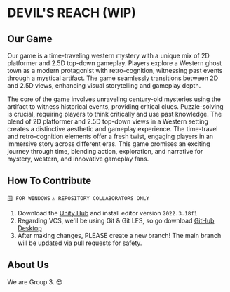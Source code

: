# DEVIL'S REACH (WIP)

## Our Game

Our game is a time-traveling western mystery with a unique mix of 2D platformer and 2.5D top-down gameplay. Players explore a Western ghost town as a modern protagonist with
retro-cognition, witnessing past events through a mystical artifact. The game seamlessly transitions between 2D and 2.5D views, enhancing visual storytelling and gameplay depth.

The core of the game involves unraveling century-old mysteries using the artifact to witness historical events, providing critical clues. Puzzle-solving is crucial, requiring
players to think critically and use past knowledge. The blend of 2D platformer and 2.5D top-down views in a Western setting creates a distinctive aesthetic and gameplay experience.
The time-travel and retro-cognition elements offer a fresh twist, engaging players in an immersive story across different eras. This game promises an exciting journey through time,
blending action, exploration, and narrative for mystery, western, and innovative gameplay fans.

## How To Contribute

`🪟 FOR WINDOWS` `⚠️ REPOSITORY COLLABORATORS ONLY`

1. Download the [Unity Hub](https://unity.com/download) and install editor version `2022.3.18f1`
2. Regarding VCS, we'll be using Git & Git LFS, so go download [GitHub Desktop](https://desktop.github.com/)
3. After making changes, PLEASE create a new branch! The main branch will be updated via pull requests for safety.

## About Us

We are Group 3. 😎
